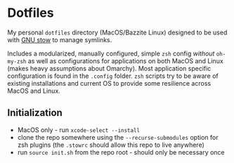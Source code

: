 # Dotfiles

My personal `dotfiles` directory (MacOS/Bazzite Linux) designed to be used with
[GNU stow](https://www.gnu.org/software/stow/) to manage symlinks.

Includes a modularized, manually configured, simple `zsh` config _without_
`oh-my-zsh` as well as configurations for applications on both MacOS and Linux
(makes heavy assumptions about Omarchy). Most application specific
configuration is found in the `.config` folder. `zsh` scripts try to be aware of
existing installations and current OS to provide some resilience across MacOS
and Linux.

## Initialization

- MacOS only - run `xcode-select --install`
- clone the repo somewhere using the `--recurse-submodules` option for zsh
  plugins (the `.stowrc` should allow this repo to live anywhere)
- run `source init.sh` from the repo root - should only be necessary once
